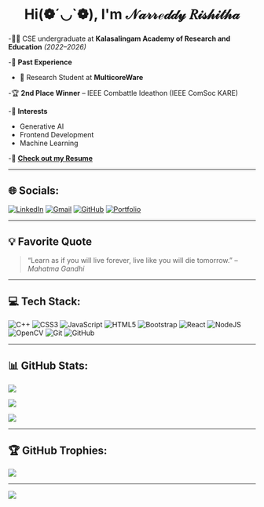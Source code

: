 <h2 align="center" style="font-size: 28px;">Hi(❁´◡`❁), I'm <b>𝒩𝒶𝓇𝓇ℯ𝒹𝒹𝓎 𝑅𝒾𝓈𝒽𝒾𝓉𝒽𝒶</b></h2>


-👩‍🎓 CSE undergraduate at **Kalasalingam Academy of Research and Education** *(2022–2026)*

-🔬 **Past Experience**  
- 🧪 Research Student at **MulticoreWare**

-🏆 **2nd Place Winner** – IEEE Combattle Ideathon (IEEE ComSoc KARE)

-🎯 **Interests**  
- Generative AI  
- Frontend Development  
- Machine Learning  

-📄 **[Check out my Resume](https://drive.google.com/file/d/1Qc_O64Fq_7h_mLePc5VJsn6eAQDNqK-m/view?usp=sharing)**  

---

## 🌐 Socials:
[![LinkedIn](https://img.shields.io/badge/LinkedIn-%230077B5.svg?logo=linkedin&logoColor=white)](https://linkedin.com/in/rishitha-narreddy-9886a4268)
[![Gmail](https://img.shields.io/badge/Email-D14836?logo=gmail&logoColor=white)](mailto:rishithan582@gmail.com)
[![GitHub](https://img.shields.io/badge/GitHub-100000?logo=github&logoColor=white)](https://github.com/NARREDDYRISHITHA)
[![Portfolio](https://img.shields.io/badge/Portfolio-121013?logo=vercel&logoColor=white)](https://myportfolio-eight-jet.vercel.app)

---

## 💡 Favorite Quote

> “Learn as if you will live forever, live like you will die tomorrow.” – *Mahatma Gandhi*

---
## 💻 Tech Stack:
![C++](https://img.shields.io/badge/c++-%2300599C.svg?style=for-the-badge&logo=c%2B%2B&logoColor=white)
![CSS3](https://img.shields.io/badge/css3-%231572B6.svg?style=for-the-badge&logo=css3&logoColor=white)
![JavaScript](https://img.shields.io/badge/javascript-%23323330.svg?style=for-the-badge&logo=javascript&logoColor=%23F7DF1E)
![HTML5](https://img.shields.io/badge/html5-%23E34F26.svg?style=for-the-badge&logo=html5&logoColor=white)
![Bootstrap](https://img.shields.io/badge/bootstrap-%238511FA.svg?style=for-the-badge&logo=bootstrap&logoColor=white)
![React](https://img.shields.io/badge/react-%2320232a.svg?style=for-the-badge&logo=react&logoColor=%2361DAFB)
![NodeJS](https://img.shields.io/badge/node.js-6DA55F?style=for-the-badge&logo=node.js&logoColor=white)
![OpenCV](https://img.shields.io/badge/opencv-%23white.svg?style=for-the-badge&logo=opencv&logoColor=white)
![Git](https://img.shields.io/badge/git-%23F05033.svg?style=for-the-badge&logo=git&logoColor=white)
![GitHub](https://img.shields.io/badge/github-%23121011.svg?style=for-the-badge&logo=github&logoColor=white)

---

## 📊 GitHub Stats:
![](https://github-readme-stats.vercel.app/api?username=NARREDDYRISHITHA&theme=aura_dark&hide_border=false&include_all_commits=false&count_private=false)

![](https://nirzak-streak-stats.vercel.app/?user=NARREDDYRISHITHA&theme=aura_dark&hide_border=false)

![](https://github-readme-stats.vercel.app/api/top-langs/?username=NARREDDYRISHITHA&theme=aura_dark&hide_border=false&layout=compact)

---

## 🏆 GitHub Trophies:
![](https://github-profile-trophy.vercel.app/?username=NARREDDYRISHITHA&theme=radical&no-frame=false&no-bg=true&margin-w=4)

---

[![](https://visitcount.itsvg.in/api?id=NARREDDYRISHITHA&icon=0&color=0)](https://visitcount.itsvg.in)
